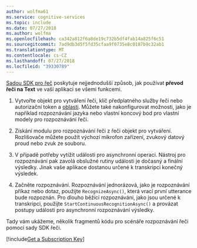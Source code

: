 ```yaml
---
author: wolfma61
ms.service: cognitive-services
ms.topic: include
ms.date: 07/27/2018
ms.author: wolfma
ms.openlocfilehash: ca342a812f6a8de19c732b5df4fab14a825f6c51
ms.sourcegitcommit: 7ad9db3d5f5fd35cfaa9f0735e8c0187b9c32ab1
ms.translationtype: MT
ms.contentlocale: cs-CZ
ms.lasthandoff: 07/27/2018
ms.locfileid: "39330789"
---
```

<!-- N.B. no header, no intents here, language-agnostic -->

[Sadou SDK pro řeč](~/articles/cognitive-services/speech-service/speech-sdk.md) poskytuje nejjednodušší způsob, jak používat **převod řeči na Text** ve vaší aplikaci se všemi funkcemi.

1. Vytvořte objekt pro vytváření řeči, klíč předplatného služby řeči nebo autorizační token a [oblasti](~/articles/cognitive-services/speech-service/regions.md).
   Můžete také nakonfigurovat možnosti, jako je například rozpoznávání jazyka nebo vlastní koncový bod pro vlastní modely pro rozpoznávání řeči.

1. Získání modulu pro rozpoznávání řeči z řeči objekt pro vytváření.
   Rozlišovače můžete použít výchozí mikrofon zařízení, zvukový datový proud nebo zvuk ze souboru.

1. V případě potřeby vytížit události pro asynchronní operaci.
   Nástroj pro rozpoznávání pak zavolá obslužné rutiny události je dočasný a finální výsledky.
   Jinak vaše aplikace dostanou určené k transkripci konečný výsledek.

1. Začněte rozpoznávání.
   Rozpoznávání jednorázová, jako je rozpoznávání příkaz nebo dotaz, použijte `RecognizeAsync()`, která vrací první utterance bude rozpoznán.
   Pro dlouho běžící rozpoznávání, jako jsou určené k transkripci, použijte `StartContinuousRecognitionAsync()` a provázat postupy události pro asynchronní rozpoznávání výsledky.

Tady vám ukážeme, několik fragmentů kódu pro scénáře rozpoznávání řeči pomocí sady SDK řeči.

[!include[Get a Subscription Key](cognitive-services-speech-service-get-subscription-key.md)]
